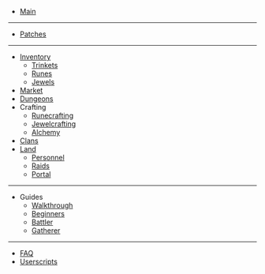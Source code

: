 <!-- docs/_sidebar.md -->

* [Main](/)

<hr>

* [Patches](patches.md)

<hr>

* [Inventory](inventory.md)
  * [Trinkets](inventory/trinkets.md)
  * [Runes](inventory/runes.md)
  * [Jewels](inventory/jewels.md)
* [Market](market.md)
* [Dungeons](dungeons.md)
* Crafting
  * [Runecrafting](crafting/runecrafting.md)
  * [Jewelcrafting](crafting/jewelcrafting.md)
  * [Alchemy](crafting/alchemy.md)
* [Clans](clans.md)
* [Land](land.md)
  * [Personnel](land/personnel.md)
  * [Raids](land/raids.md)
  * [Portal](land/portal.md)

<hr>

* Guides
  * [Walkthrough](guides/walkthrough.md)
  * [Beginners](guides/beginners.md)
  * [Battler](guides/battler.md)
  * [Gatherer](guides/gatherer.md)

<hr>

* [FAQ](faq.md)
* [Userscripts](userscripts.md)